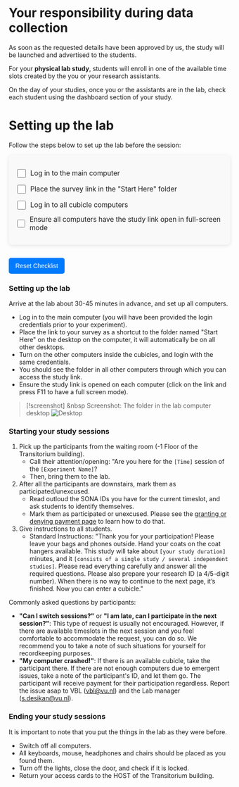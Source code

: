 
# Your responsibility during data collection

As soon as the requested details have been approved by us, the study will be launched and advertised to the students.

For your **physical lab study**, students will enroll in one of the available time slots created by the you or your research assistants.

On the day of your studies, once you or the assistants are in the lab, check each student using the dashboard section of your study. 

# Setting up the lab

Follow the steps below to set up the lab before the session:

<div class="checklist-container">
    <ul class="styled-checklist">
        <li><input type="checkbox" id="step1"> Log in to the main computer</li>
        <li><input type="checkbox" id="step2"> Place the survey link in the "Start Here" folder</li>
        <li><input type="checkbox" id="step3"> Log in to all cubicle computers</li>
        <li><input type="checkbox" id="step4"> Ensure all computers have the study link open in full-screen mode</li>
    </ul>
</div>

<button class="reset-btn" onclick="resetChecklist()">Reset Checklist</button>

<style>
/* Checklist Container */
.checklist-container {
    background: #f9f9f9;
    padding: 15px;
    border-radius: 8px;
    box-shadow: 0 2px 8px rgba(0, 0, 0, 0.1);
    margin-bottom: 20px;
}

/* Styled List */
.styled-checklist {
    list-style: none;
    padding: 0;
}

.styled-checklist li {
    margin-bottom: 10px;
    display: flex;
    align-items: center;
    font-size: 1.1em;
}

/* Customize Checkboxes */
.styled-checklist input[type="checkbox"] {
    width: 20px;
    height: 20px;
    margin-right: 10px;
    cursor: pointer;
    accent-color: #007bff; /* Blue accent for checkboxes */
}

/* Button to Reset Checklist */
.reset-btn {
    display: inline-block;
    background-color: #007bff;
    color: white;
    border: none;
    border-radius: 5px;
    padding: 10px 15px;
    cursor: pointer;
    font-size: 1em;
    margin-top: 10px;
    transition: background-color 0.3s;
}

.reset-btn:hover {
    background-color: #0056b3;
}
</style>

<script>
    document.addEventListener("DOMContentLoaded", function() {
        const checkboxes = document.querySelectorAll('.styled-checklist input[type="checkbox"]');
        
        // Load saved state from localStorage
        checkboxes.forEach(checkbox => {
            checkbox.checked = localStorage.getItem(checkbox.id) === 'true';
            checkbox.addEventListener('change', () => {
                localStorage.setItem(checkbox.id, checkbox.checked);
            });
        });
    });

    function resetChecklist() {
        const checkboxes = document.querySelectorAll('.styled-checklist input[type="checkbox"]');
        checkboxes.forEach(checkbox => {
            checkbox.checked = false;
            localStorage.removeItem(checkbox.id);
        });
    }
</script>



### Setting up the lab
Arrive at the lab about 30-45 minutes in advance, and set up all computers. 

- Log in to the main computer (you will have been provided the login credentials prior to your experiment).
- Place the link to your survey as a shortcut to the folder named "Start Here" on the desktop on the computer, it will automatically be on all other desktops. 
- Turn on the other computers inside the cubicles, and login with the same credentials. 
- You should see the folder in all other computers through which you can access the study link. 
- Ensure the study link is opened on each computer (click on the link and press F11 to have a full screen mode).

>[!screenshot] <i class="fa-solid fa-camera"></i> &nbsp Screenshot: The folder in the lab computer desktop
><img src="/static/images/desktop.png" alt="Desktop" class="responsive-image">


### Starting your study sessions

1. Pick up the participants from the waiting room (-1 Floor of the Transitorium building).
    - Call their attention/opening: "Are you here for the `[Time]` session of the `[Experiment Name]`? 
    - Then, bring them to the lab. 
2. After all the participants are downstairs, mark them as participated/unexcused.
    - Read outloud the SONA IDs you have for the current timeslot, and ask students to identify themselves. 
    - Mark them as participated or unexcused. Please see the [granting or denying payment page](granting-or-denying-payment) to learn how to do that.
3. Give instructions to all students.
    - Standard Instructions: "Thank you for your participation! Please leave your bags and phones outside. Hand your coats on the coat hangers available. This study will take about `[your study duration]` minutes, and it `[consists of a single study / several independent studies]`. Please read everything carefully and answer all the required questions. Please also prepare your research ID (a 4/5-digit number). When there is no way to continue to the next page, it’s finished. Now you can enter a cubicle."

Commonly asked questions by participants:

- **"Can I switch sessions?"** or **"I am late, can I participate in the next session?"**: This type of request is usually not encouraged. However, if there are available timeslots in the next session and you feel comfortable to accommodate the request, you can do so. We recommend you to take a note of such situations for yourself for recordkeeping purposes.
- **"My computer crashed!"**: If there is an available cubicle, take the participant there. If there are not enough computers due to emergent issues, take a note of the participant's ID, and let them go. The participant will receive payment for their participation regardless. Report the issue asap to VBL (vbl@vu.nl) and the Lab manager (s.desikan@vu.nl). 

### Ending your study sessions
It is important to note that you put the things in the lab as they were before. 

- Switch off all computers.
- All keyboards, mouse, headphones and chairs should be placed as you found them. 
- Turn off the lights, close the door, and check if it is locked.
- Return your access cards to the HOST of the Transitorium building.
